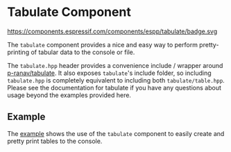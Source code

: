 # Tabulate Component

https://components.espressif.com/components/espp/tabulate/badge.svg

The `tabulate` component provides a nice and easy way to perform pretty-printing
of tabular data to the console or file.

The `tabulate.hpp` header provides a convenience include / wrapper around
[p-ranav/tabulate](https://github.com/p-pranav/tabulate). It also exposes
`tabulate`'s include folder, so including `tabulate.hpp` is completely
equivalent to including both `tabulate/table.hpp`. Please see the documentation
for tabulate if you have any questions about usage beyond the examples provided
here.

## Example

The [example](./example) shows the use of the `tabulate` component to easily
create and pretty print tables to the console.
